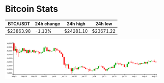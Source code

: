 # Bitcoin Stats

BTC/USDT|24h change|24h high|24h low|
|---|---|---|---|
|$23863.98|-1.13%|$24281.10|$23671.22|

<img src="./chart.svg">

